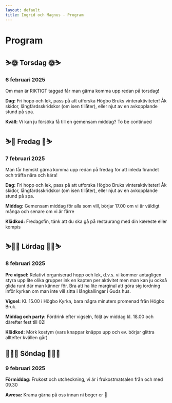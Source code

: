 ```yaml
---
layout: default
title: Ingrid och Magnus - Program
---
```


<h1> Program </h1>
<div id="program-section">
<h2> ⛷🌞 Torsdag 🌞⛷ </h2>
<h3 id="h3-center">6 februari 2025 </h3>

Om man är RIKTIGT taggad får man gärna komma upp redan på torsdag!

**Dag:** Fri hopp och lek, pass på att utforska Högbo Bruks vinteraktiviteter! Åk skidor, långfärdsskridskor (om isen tillåter), eller njut av en avkopplande stund på spa.

**Kväll:** Vi kan ju försöka få till en gemensam middag? To be continued

</div>
<div id="program-section">

<h2> ⛷🥂 Fredag 🥂⛷</h2>
<h3 id="h3-center">7 februari 2025 </h3>

Man får hemskt gärna komma upp redan på fredag för att inleda firandet och träffa nära och kära!

**Dag:** Fri hopp och lek, pass på att utforska Högbo Bruks vinteraktiviteter! Åk skidor, långfärdsskridskor (om isen tillåter), eller njut av en avkopplande stund på spa.

**Middag:** Gemensam middag för alla som vill, börjar 17.00 om vi är väldigt många och senare om vi är färre

**Klädkod:** Fredagsfin, tänk att du ska gå på restaurang med din kæreste eller kompis

</div>

<div id="program-section">
<h2> ⛷💒🪩 Lördag 🪩💒⛷</h2>
<h3 id="h3-center">8 februari 2025 </h3>

**Pre vigsel:** Relativt organiserad hopp och lek, d.v.s. vi kommer antagligen styra upp lite olika grupper ink en kapten per aktivitet men man kan ju också glida runt där man känner för. Bra att ha lite marginal att göra sig iordning inför kyrkan om man inte vill sitta i långkallingar i Guds hus.

**Vigsel:** Kl. 15.00 i Högbo Kyrka, bara några minuters promenad från Högbo Bruk.

**Middag och party:** Fördrink efter vigseln, följt av middag kl. 18.00 och därefter fest till 02!

**Klädkod:** Mörk kostym (vars knappar knäpps upp och ev. börjar glittra alltefter kvällen går)

</div>
<div id="program-section">
<h2> 💊🥞🍓 Söndag 🍓🥞💊</h2>
<h3 id="h3-center">9 februari 2025 </h3>

**Förmiddag:** Frukost och utcheckning, vi är i frukostmatsalen från och med 09.30

**Avresa:** Krama gärna på oss innan ni beger er 💞

</div>
